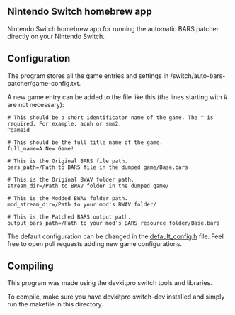 ## Nintendo Switch homebrew app

Nintendo Switch homebrew app for running the automatic BARS patcher directly on your Nintendo Switch.

## Configuration

The program stores all the game entries and settings in /switch/auto-bars-patcher/game-config.txt.

A new game entry can be added to the file like this (the lines starting with # are not necessary):

```
# This should be a short identificator name of the game. The ^ is required. For example: acnh or smm2.
^gameid

# This should be the full title name of the game.
full_name=A New Game!

# This is the Original BARS file path.
bars_path=/Path to BARS file in the dumped game/Base.bars

# This is the Original BWAV folder path.
stream_dir=/Path to BWAV folder in the dumped game/

# This is the Modded BWAV folder path.
mod_stream_dir=/Path to your mod's BWAV folder/

# This is the Patched BARS output path.
output_bars_path=/Path to your mod's BARS resource folder/Base.bars
```

The default configuration can be changed in the [default_config.h](/switch/src/default_config.h) file. Feel free to open pull requests adding new game configurations.

## Compiling

This program was made using the devkitpro switch tools and libraries.

To compile, make sure you have devkitpro switch-dev installed and simply run the makefile in this directory.

